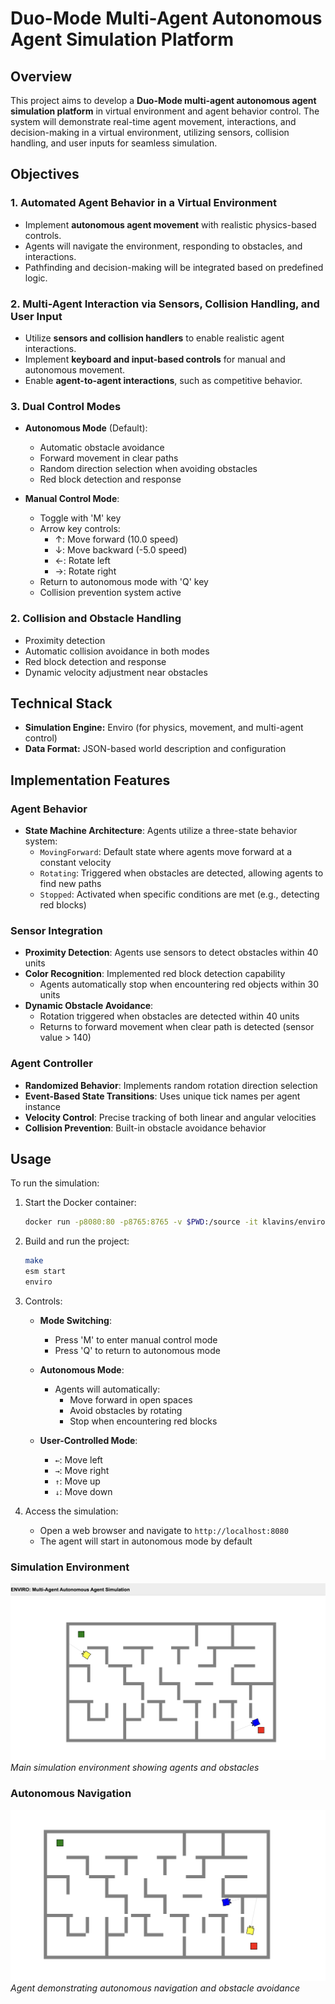 # Duo-Mode Multi-Agent Autonomous Agent Simulation Platform  

## Overview  
This project aims to develop a **Duo-Mode multi-agent autonomous agent simulation platform** in virtual environment and agent behavior control. The system will demonstrate real-time agent movement, interactions, and decision-making in a virtual environment, utilizing sensors, collision handling, and user inputs for seamless simulation.  


## Objectives  

### 1. Automated Agent Behavior in a Virtual Environment  
- Implement **autonomous agent movement** with realistic physics-based controls.  
- Agents will navigate the environment, responding to obstacles, and interactions.  
- Pathfinding and decision-making will be integrated based on predefined logic.  

### 2. Multi-Agent Interaction via Sensors, Collision Handling, and User Input  
- Utilize **sensors and collision handlers** to enable realistic agent interactions.  
- Implement **keyboard and input-based controls** for manual and autonomous movement.  
- Enable **agent-to-agent interactions**, such as competitive behavior.  

### 3. Dual Control Modes
- **Autonomous Mode** (Default):
  - Automatic obstacle avoidance
  - Forward movement in clear paths
  - Random direction selection when avoiding obstacles
  - Red block detection and response

- **Manual Control Mode**:
  - Toggle with 'M' key
  - Arrow key controls:
    - ↑: Move forward (10.0 speed)
    - ↓: Move backward (-5.0 speed)
    - ←: Rotate left 
    - →: Rotate right 
  - Return to autonomous mode with 'Q' key
  - Collision prevention system active

### 2. Collision and Obstacle Handling
- Proximity detection 
- Automatic collision avoidance in both modes
- Red block detection and response
- Dynamic velocity adjustment near obstacles


## Technical Stack  
- **Simulation Engine:** Enviro (for physics, movement, and multi-agent control)   
- **Data Format:** JSON-based world description and configuration  


## Implementation Features

### Agent Behavior
- **State Machine Architecture**: Agents utilize a three-state behavior system:
  - `MovingForward`: Default state where agents move forward at a constant velocity
  - `Rotating`: Triggered when obstacles are detected, allowing agents to find new paths
  - `Stopped`: Activated when specific conditions are met (e.g., detecting red blocks)

### Sensor Integration
- **Proximity Detection**: Agents use sensors to detect obstacles within 40 units
- **Color Recognition**: Implemented red block detection capability
  - Agents automatically stop when encountering red objects within 30 units
- **Dynamic Obstacle Avoidance**: 
  - Rotation triggered when obstacles are detected within 40 units
  - Returns to forward movement when clear path is detected (sensor value > 140)

### Agent Controller
- **Randomized Behavior**: Implements random rotation direction selection
- **Event-Based State Transitions**: Uses unique tick names per agent instance
- **Velocity Control**: Precise tracking of both linear and angular velocities
- **Collision Prevention**: Built-in obstacle avoidance behavior

## Usage
To run the simulation:
1. Start the Docker container:
   ```bash
   docker run -p8080:80 -p8765:8765 -v $PWD:/source -it klavins/enviro:v1.5 bash
   ```

2. Build and run the project:
   ```bash
   make
   esm start
   enviro
   ```

3. Controls:
   - **Mode Switching**:
     - Press 'M' to enter manual control mode
     - Press 'Q' to return to autonomous mode
   
   - **Autonomous Mode**:
     - Agents will automatically:
       - Move forward in open spaces
       - Avoid obstacles by rotating
       - Stop when encountering red blocks
   
   - **User-Controlled Mode**:
     - `←`: Move left
     - `→`: Move right
     - `↑`: Move up
     - `↓`: Move down

4. Access the simulation:
   - Open a web browser and navigate to `http://localhost:8080`
   - The agent will start in autonomous mode by default

   


### Simulation Environment
![Simulation Environment](/project/result/result1.png)
*Main simulation environment showing agents and obstacles*

### Autonomous Navigation
![Autonomous Navigation](/project/result/result2.png)
*Agent demonstrating autonomous navigation and obstacle avoidance*
